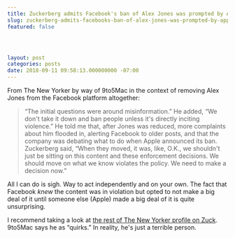 ```yaml
---
title: Zuckerberg admits Facebook's ban of Alex Jones was prompted by Apple's decisions
slug: zuckerberg-admits-facebooks-ban-of-alex-jones-was-prompted-by-apples-decisions
featured: false




layout: post
categories: posts
date: 2018-09-11 09:58:13.000000000 -07:00
---
```


From The New Yorker by way of 9to5Mac in the context of removing Alex Jones from the Facebook platform altogether:

>  “The initial questions were around misinformation.” He added, “We don't take it down and ban people unless it's directly inciting violence.” He told me that, after Jones was reduced, more complaints about him flooded in, alerting Facebook to older posts, and that the company was debating what to do when Apple announced its ban.
> Zuckerberg said, “When they moved, it was, like, O.K., we shouldn't just be sitting on this content and these enforcement decisions. We should move on what we know violates the policy. We need to make a decision now.”

All I can do is sigh. Way to act independently and on your own. The fact that Facebook _knew_ the content was in violation but opted to not make a big deal of it until someone else (Apple) made a big deal of it is quite unsurprising.

I recommend taking a look at [the rest of The New Yorker profile on Zuck](https://www.newyorker.com/magazine/2018/09/17/can-mark-zuckerberg-fix-facebook-before-it-breaks-democracy). 9to5Mac says he as “quirks.” In reality, he's just a terrible person.

